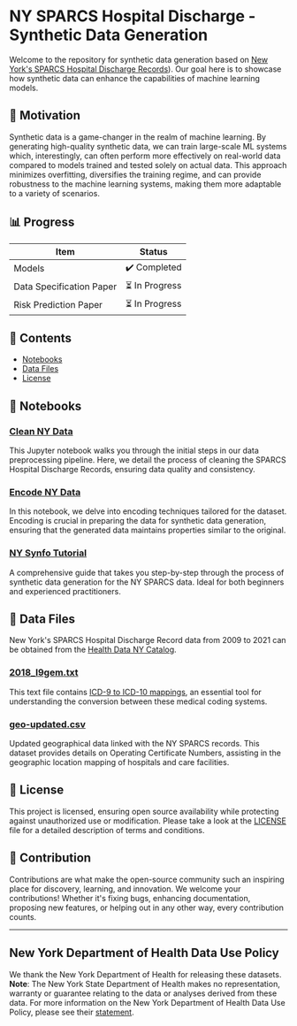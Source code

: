# NY SPARCS Hospital Discharge - Synthetic Data Generation

Welcome to the repository for synthetic data generation based on [New York's SPARCS Hospital Discharge Records](ttps://health.data.ny.gov/)). Our goal here is to showcase how synthetic data can enhance the capabilities of machine learning models.


## 📌 Motivation

Synthetic data is a game-changer in the realm of machine learning. By generating high-quality synthetic data, we can train large-scale ML systems which, interestingly, can often perform more effectively on real-world data compared to models trained and tested solely on actual data. This approach minimizes overfitting, diversifies the training regime, and can provide robustness to the machine learning systems, making them more adaptable to a variety of scenarios.

## 📊 Progress

| Item | Status          |
|------|-----------------|
| Models | ✔️ Completed    |
| Data Specification Paper | ⏳ In Progress  |
| Risk Prediction Paper | ⏳ In Progress  |

## 📘 Contents

- [Notebooks](#notebooks)
- [Data Files](#data-files)
- [License](#license)


## 📔 Notebooks

### [Clean NY Data](synfo-ny-discharge/clean_ny_data.ipynb)
This Jupyter notebook walks you through the initial steps in our data preprocessing pipeline. Here, we detail the process of cleaning the SPARCS Hospital Discharge Records, ensuring data quality and consistency.

### [Encode NY Data](synfo-ny-discharge/encode_ny_data.ipynb)
In this notebook, we delve into encoding techniques tailored for the dataset. Encoding is crucial in preparing the data for synthetic data generation, ensuring that the generated data maintains properties similar to the original.

### [NY Synfo Tutorial](synfo-ny-discharge/ny-synfo-tutorial.ipynb)
A comprehensive guide that takes you step-by-step through the process of synthetic data generation for the NY SPARCS data. Ideal for both beginners and experienced practitioners.


## 📂 Data Files

New York's SPARCS Hospital Discharge Record data from 2009 to 2021 can be obtained from the [Health Data NY Catalog](https://health.data.ny.gov/browse?q=Hospital%20Inpatient%20Discharges%20(SPARCS%20De-Identified)%3A&sortBy=relevance). 

### [2018_I9gem.txt](synfo-ny-discharge/2018_I9gem.txt)
This text file contains [ICD-9 to ICD-10 mappings](https://icd.codes/convert/icd9-to-icd10-cm), an essential tool for understanding the conversion between these medical coding systems.

### [geo-updated.csv](synfo-ny-discharge/geo-updated.csv)
Updated geographical data linked with the NY SPARCS records. This dataset provides details on Operating Certificate Numbers, assisting in the geographic location mapping of hospitals and care facilities.


## 📜 License

This project is licensed, ensuring open source availability while protecting against unauthorized use or modification. Please take a look at the [LICENSE](LICENSE) file for a detailed description of terms and conditions.

## 👥 Contribution

Contributions are what make the open-source community such an inspiring place for discovery, learning, and innovation. We welcome your contributions! Whether it's fixing bugs, enhancing documentation, proposing new features, or helping out in any other way, every contribution counts.

---
## New York Department of Health Data Use Policy
We thank the New York Department of Health for releasing these datasets. **Note**: The New York State Department of Health makes no representation, warranty or guarantee relating to the data or analyses derived from these data. For more information on the New York Department of Health Data Use Policy, please see their [statement](https://www.health.ny.gov/about/data_use.htm).
